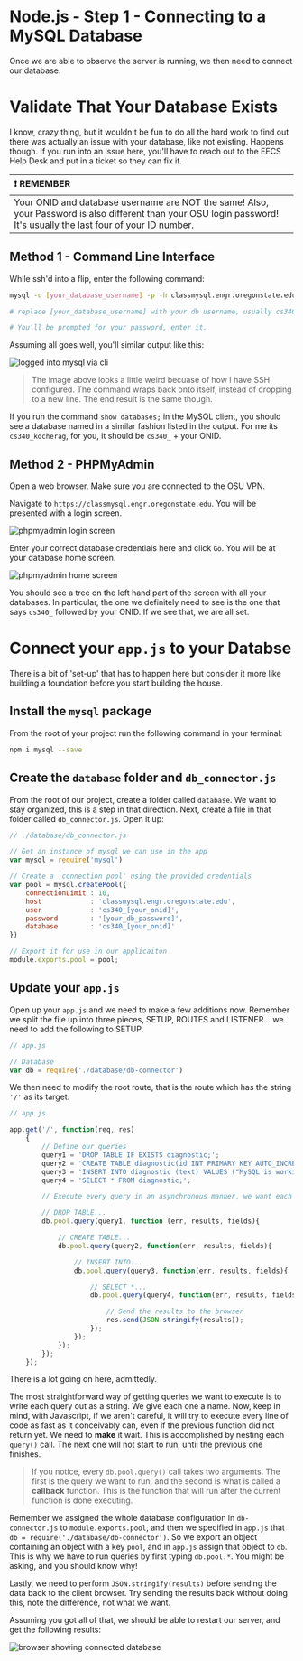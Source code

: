 # Node.js - Step 1 - Connecting to a MySQL Database
Once we are able to observe the server is running, we then need to connect our database.

# Validate That Your Database Exists

I know, crazy thing, but it wouldn't be fun to do all the hard work to find out there was actually an issue with your database, like not existing. Happens though. If you run into an issue here, you'll have to reach out to the EECS Help Desk and put in a ticket so they can fix it.

|:exclamation: REMEMBER|
|:--------------|
|Your ONID and database username are NOT the same! Also, your Password is also different than your OSU login password! It's usually the last four of your ID number.|

## Method 1 - Command Line Interface

While ssh'd into a flip, enter the following command:

```bash
mysql -u [your_database_username] -p -h classmysql.engr.oregonstate.edu

# replace [your_database_username] with your db username, usually cs340_[your_onid]

# You'll be prompted for your password, enter it.
```

Assuming all goes well, you'll similar output like this:

![logged into mysql via cli](./assets/database-cli.png)

> The image above looks a little weird becuase of how I have SSH configured. The command wraps back onto itself, instead of dropping to a new line. The end result is the same though.

If you run the command `show databases;` in the MySQL client, you should see a database named in a similar fashion listed in the output. For me its `cs340_kocherag`, for you, it should be `cs340_` + your ONID.

## Method 2 - PHPMyAdmin

Open a web browser. Make sure you are connected to the OSU VPN.

Navigate to `https://classmysql.engr.oregonstate.edu`. You will be presented with a login screen.

![phpmyadmin login screen](./assets/php-myadmin-login.png)

Enter your correct database credentials here and click `Go`. You will be at your database home screen.

![phpmyadmin home screen](./assets/php-myadmin-home.png)

You should see a tree on the left hand part of the screen with all your databases. In particular, the one we definitely need to see is the one that says `cs340_` followed by your ONID. If we see that, we are all set.

# Connect your `app.js` to your Databse

There is a bit of 'set-up' that has to happen here but consider it more like building a foundation before you start building the house.

## Install the `mysql` package

From the root of your project run the following command in your terminal:

```bash
npm i mysql --save
```

## Create the `database` folder and `db_connector.js`

From the root of our project, create a folder called `database`. We want to stay organized, this is a step in that direction. Next, create a file in that folder called `db_connector.js`. Open it up:

```javascript
// ./database/db_connector.js

// Get an instance of mysql we can use in the app
var mysql = require('mysql')

// Create a 'connection pool' using the provided credentials
var pool = mysql.createPool({
    connectionLimit : 10,
    host            : 'classmysql.engr.oregonstate.edu',
    user            : 'cs340_[your_onid]',
    password        : '[your_db_password]',
    database        : 'cs340_[your_onid]'
})

// Export it for use in our applicaiton
module.exports.pool = pool;
```

## Update your `app.js`

Open up your `app.js` and we need to make a few additions now. Remember we split the file up into three pieces, SETUP, ROUTES and LISTENER... we need to add the following to SETUP.

```javascript
// app.js

// Database
var db = require('./database/db-connector')
```

We then need to modify the root route, that is the route which has the string `'/'` as its target:

```javascript
// app.js 

app.get('/', function(req, res)
    {
        // Define our queries
        query1 = 'DROP TABLE IF EXISTS diagnostic;';
        query2 = 'CREATE TABLE diagnostic(id INT PRIMARY KEY AUTO_INCREMENT, text VARCHAR(255) NOT NULL);';
        query3 = 'INSERT INTO diagnostic (text) VALUES ("MySQL is working!")';
        query4 = 'SELECT * FROM diagnostic;';

        // Execute every query in an asynchronous manner, we want each query to finish before the next one starts

        // DROP TABLE...
        db.pool.query(query1, function (err, results, fields){

            // CREATE TABLE...
            db.pool.query(query2, function(err, results, fields){

                // INSERT INTO...
                db.pool.query(query3, function(err, results, fields){

                    // SELECT *...
                    db.pool.query(query4, function(err, results, fields){

                        // Send the results to the browser
                        res.send(JSON.stringify(results));
                    });
                });
            });
        });
    });
```

There is a lot going on here, admittedly.

The most straightforward way of getting queries we want to execute is to write each query out as a string. We give each one a name. Now, keep in mind, with Javascript, if we aren't careful, it will try to execute every line of code as fast as it conceivably can, even if the previous function did not return yet. We need to **make** it wait. This is accomplished by nesting each `query()` call. The next one will not start to run, until the previous one finishes.

> If you notice, every `db.pool.query()` call takes two arguments. The first is the query we want to run, and the second is what is called a **callback** function. This is the function that will run after the current function is done executing.

Remember we assigned the whole database configuration in `db-connector.js` to `module.exports.pool`, and then we specified in `app.js` that `db = require('./database/db-connector')`. So we export an object containing an object with a key `pool`, and in `app.js` assign that object to `db`. This is why we have to run queries by first typing `db.pool.*`. You might be asking, and you should know why!

Lastly, we need to perform `JSON.stringify(results)` before sending the data back to the client browser. Try sending the results back without doing this, note the difference, not what we want.

Assuming you got all of that, we should be able to restart our server, and get the following results:

![browser showing connected database](./assets/db-connected.png)








